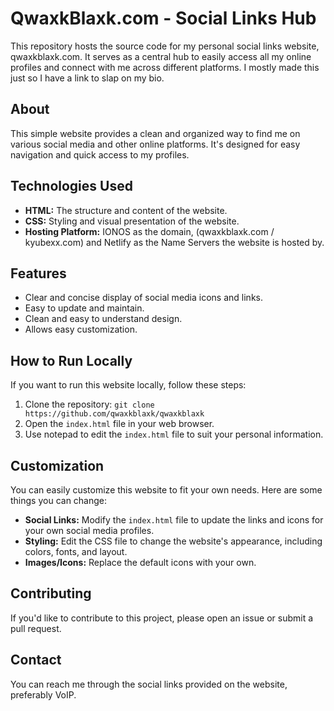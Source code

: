# QwaxkBlaxk.com - Social Links Hub

This repository hosts the source code for my personal social links website, qwaxkblaxk.com.  It serves as a central hub to easily access all my online profiles and connect with me across different platforms. I mostly made this just so I have a link to slap on my bio.

## About

This simple website provides a clean and organized way to find me on various social media and other online platforms.  It's designed for easy navigation and quick access to my profiles.

## Technologies Used

*   **HTML:**  The structure and content of the website.
*   **CSS:** Styling and visual presentation of the website.
*   **Hosting Platform:** IONOS as the domain, (qwaxkblaxk.com / kyubexx.com) and Netlify as the Name Servers the website is hosted by.
## Features

*   Clear and concise display of social media icons and links.
*   Easy to update and maintain.
*   Clean and easy to understand design.
*   Allows easy customization.


## How to Run Locally

If you want to run this website locally, follow these steps:

1.  Clone the repository: `git clone https://github.com/qwaxkblaxk/qwaxkblaxk`
2.  Open the `index.html` file in your web browser.
3.  Use notepad to edit the `index.html` file to suit your personal information.

## Customization

You can easily customize this website to fit your own needs.  Here are some things you can change:

*   **Social Links:**  Modify the `index.html` file to update the links and icons for your own social media profiles.
*   **Styling:**  Edit the CSS file to change the website's appearance, including colors, fonts, and layout.
*   **Images/Icons:** Replace the default icons with your own.

## Contributing 

If you'd like to contribute to this project, please open an issue or submit a pull request.

## Contact

You can reach me through the social links provided on the website, preferably VoIP.

